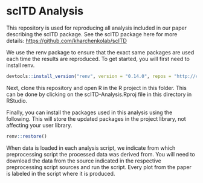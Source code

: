 
<!-- README.md is generated from README.Rmd. Please edit that file -->

# scITD Analysis

This repository is used for reproducing all analysis included in our
paper describing the scITD package. See the scITD package here for more
details: <https://github.com/kharchenkolab/scITD>

We use the renv package to ensure that the exact same packages are used
each time the results are reproduced. To get started, you will first
need to install renv.

``` r
devtools::install_version("renv", version = "0.14.0", repos = "http://cran.us.r-project.org")
```

Next, clone this repository and open R in the R project in this folder.
This can be done by clicking on the scITD-Analysis.Rproj file in this
directory in RStudio.

Finally, you can install the packages used in this analysis using the following. This
will store the updated packages in the project library, not affecting your user library.

``` r
renv::restore()
```

When data is loaded in each analysis script, we indicate from which preprocessing
script the processed data was derived from. You will need to download the data from the
source indicated in the respective preprocessing script sources and run the script. 
Every plot from the paper is labeled in the script where it is produced.